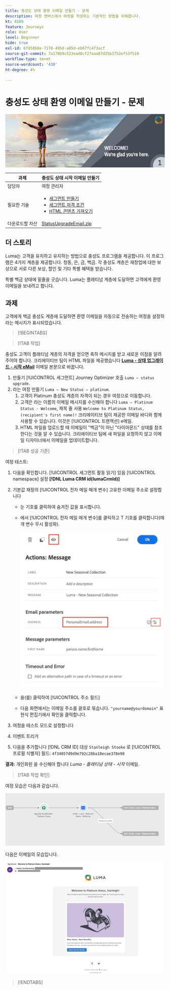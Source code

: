 ```yaml
---
title: 충성도 상태 환영 이메일 만들기 - 문제
description: 여정 캔버스에서 여정을 작성하는 기본적인 방법을 이해합니다.
kt: 8109
feature: Journeys
role: User
level: Beginner
hide: true
exl-id: 6fd58b8e-7178-495d-a85d-eb67fc4f3acf
source-git-commit: 7a178b9c523ead0cf27aaa87d25b3752ef53f519
workflow-type: tm+mt
source-wordcount: '430'
ht-degree: 4%

---
```


# 충성도 상태 환영 이메일 만들기 - 문제

![충성도 상태 환영 이메일 - 챌린지 배너](/help/challenges/assets/email-assets/luma-transactional-onboarding-1.png)

| 과제 | 충성도 상태 시작 이메일 만들기 |
|---|---|
| 담당자 | 여정 관리자 |
| 필요한 기술 | <ul><li>[세그먼트 만들기](https://experienceleague.adobe.com/docs/journey-optimizer-learn/tutorials/profiles-segments-subscriptions/create-segments.html)</li> <li>[세그먼트 자격 조건](https://experienceleague.adobe.com/docs/journey-optimizer-learn/tutorials/create-journeys/use-case-read-segment-qualification.html)</li><li>[HTML 콘텐츠 가져오기](https://experienceleague.adobe.com/docs/journey-optimizer-learn/tutorials/create-messages/create-emails/import-and-author-html-email-content.html)</li></ul> |
| 다운로드할 자산 | [StatusUpgradeEmail.zip](/help/challenges/assets/email-assets/StatusUpgradeEmail.zip) |

## 더 스토리

Luma는 고객을 유치하고 유지하는 방법으로 충성도 프로그램을 제공합니다. 이 프로그램은 4가지 계층을 제공합니다. 청동, 은, 금, 백금. 각 충성도 계층은 재창업에 대한 보상으로 서로 다른 보상, 할인 및 기타 특별 혜택을 받습니다.

특별 백금 상태에 밑줄을 긋습니다. Luma는 플래티넘 계층에 도달하면 고객에게 환영 이메일을 보내려고 합니다.

## 과제

고객에게 백금 충성도 계층에 도달하면 환영 이메일을 자동으로 전송하는 여정을 설정하라는 메시지가 표시되었습니다.

>[!BEGINTABS]

>[!TAB 작업]

충성도 고객이 플래티넘 계층의 자격을 얻으면 축하 메시지를 받고 새로운 이점을 알려주어야 합니다. 크리에이티브 팀이 HTML 파일을 제공했습니다 **[Luma - 상태 업그레이드 - 시작 eMail](/help/challenges/assets/email-assets/StatusUpgradeEmail.zip)** 이메일 본문으로 바꿉니다.

1. 만들기 [!UICONTROL 세그먼트] Journey Optimizer 호출 `Luma – status upgrade`.
2. 라는 여정 만들기 `Luma – New Status – platinum`.
   1. 고객이 Platinum 충성도 계층의 자격이 되는 경우 여정으로 이동합니다.
   2. 고객은 라는 이름의 이메일 메시지를 수신해야 합니다 `Luma – Platinum Status - Welcome`, 제목 줄 사용 `Welcome to Platinum Status, (recipient's first name)!` 크리에이티브 팀이 제공한 이메일 바디와 함께 사용할 수 있습니다. 이것은 [!UICONTROL 트랜잭션] e메일.
   3. HTML 파일을 업로드할 때 이메일이 &quot;백금&quot;이 아닌 &quot;다이아몬드&quot; 상태를 참조한다는 것을 알 수 있습니다. 크리에이티브 팀에 새 파일을 요청하지 않고 이메일 디자이너에서 이메일을 업데이트합니다.

>[!TAB 성공 기준]

여정 테스트:

1. 다음을 확인합니다. [!UICONTROL 세그먼트 활동 읽기] 있음 [!UICONTROL namespace] 설정 **[!DNL Luma CRM id(lumaCrmId)]**
2. 기본값 재정의 [!UICONTROL 전자 메일 매개 변수] 고유한 이메일 주소로 설정합니다
   * 눈 기호를 클릭하여 숨겨진 값을 표시합니다.
   * 에서 [!UICONTROL 전자 메일 매개 변수]를 클릭하고 T 기호를 클릭합니다(매개 변수 무시 활성화).

       ![전자 메일 매개 변수 무시](/help/challenges/assets/c3-override-email-paramters.jpg)
   
   * 을(를) 클릭하여 [!UICONTROL 주소 필드]
   * 다음 화면에서는 이메일 주소를 괄호로 묶습니다. `"yourname@yourdomain"` 표현식 편집기에서 확인을 클릭합니다.


3. 여정을 테스트 모드로 설정합니다
4. 이벤트 트리거
5. 다음을 추가합니다 [!DNL CRM ID] 대상 `Stanleigh Stooke` 로 [!UICONTROL 프로필 식별자] 필드: `4f34057d9d9e792c28ba18ecae378e98`

**결과:** 개인화된 을 수신해야 합니다 *Luma - 플래티넘 상태 - 시작* 이메일.

>[!TAB 작업 확인]

여정 모습은 다음과 같습니다.

![platinum-status-upgrade-여정](/help/challenges/assets/journey-luma-status-upgrade.png)


다음은 이메일의 모습입니다.

![Luma - 상태 업그레이드 - 시작 eMail](/help/challenges/assets/status-upgrade-welcome-email.png)

>[!ENDTABS]
